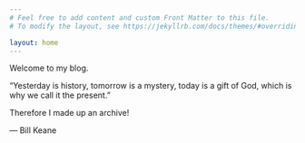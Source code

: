```yaml
---
# Feel free to add content and custom Front Matter to this file.
# To modify the layout, see https://jekyllrb.com/docs/themes/#overriding-theme-defaults

layout: home
---
```


Welcome to my blog. 

“Yesterday is history, tomorrow is a mystery, today is a gift of God, which is why we call it the present.”

Therefore I made up an archive!


― Bill Keane